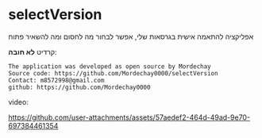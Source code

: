 # selectVersion
אפליקציה להתאמה אישית בגרסאות שלי, אפשר לבחור מה לחסום ומה להשאיר פתוח


קרדיט **לא חובה**:

```
The application was developed as open source by Mordechay
Source code: https://github.com/Mordechay0000/selectVersion
Contact: m8572998@gmail.com
github: https://github.com/Mordechay0000
```

video:

https://github.com/user-attachments/assets/57aedef2-464d-49ad-9e70-697384461354
